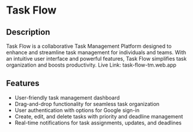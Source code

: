 # Task Flow

## Description

Task Flow is a collaborative Task Management Platform designed to enhance and streamline task management for individuals and teams. With an intuitive user interface and powerful features, Task Flow simplifies task organization and boosts productivity.
Live Link: task-flow-tm.web.app

## Features

- User-friendly task management dashboard
- Drag-and-drop functionality for seamless task organization
- User authentication with options for Google sign-in
- Create, edit, and delete tasks with priority and deadline management
- Real-time notifications for task assignments, updates, and deadlines
